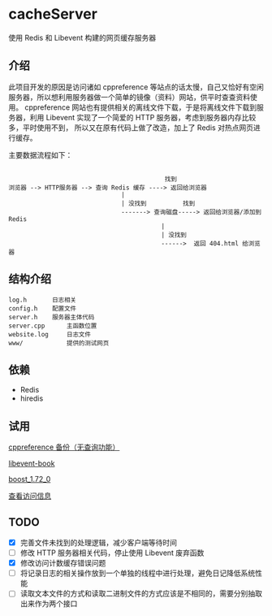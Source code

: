 # cacheServer
使用 Redis 和 Libevent 构建的网页缓存服务器


## 介绍
此项目开发的原因是访问诸如 cppreference 等站点的话太慢，自己又恰好有空闲
服务器，所以想利用服务器做一个简单的镜像（资料）网站，供平时查查资料使用。
cppreference 网站也有提供相关的离线文件下载，于是将离线文件下载到服务器，利用
Libevent 实现了一个简爱的 HTTP 服务器，考虑到服务器内存比较多，平时使用不到，
所以又在原有代码上做了改造，加上了 Redis 对热点网页进行缓存。

主要数据流程如下：

```

                                           找到
浏览器 --> HTTP服务器 --> 查询 Redis 缓存 ----> 返回给浏览器
                               | 
                               | 没找到          找到
                               -------> 查询磁盘-----> 返回给浏览器/添加到Redis
                                          |
                                          | 没找到
                                          ------>  返回 404.html 给浏览器

```

## 结构介绍

```
log.h		日志相关
config.h	配置文件
server.h	服务器主体代码
server.cpp      主函数位置
website.log 	日志文件
www/            提供的测试网页
```

## 依赖
- Redis
- hiredis



## 试用

[cppreference 备份（无查询功能）](http://47.93.196.173:7878/reference/zh/index.html)

[libevent-book](http://47.93.196.173:7878/libevent-book/TOC.html)

[boost_1.72_0](http://www.bearcarl.top:7878/boost_1_72_0/doc/html/index.html)

[查看访问信息](http://47.93.196.173:7878/visit_info)



## TODO

- [x] 完善文件未找到的处理逻辑，减少客户端等待时间
- [ ] 修改 HTTP 服务器相关代码，停止使用 Libevent 废弃函数
- [x] 修改访问计数缓存错误问题
- [ ] 将记录日志的相关操作放到一个单独的线程中进行处理，避免日记降低系统性能
- [ ] 读取文本文件的方式和读取二进制文件的方式应该是不相同的，需要分别抽取出来作为两个接口
